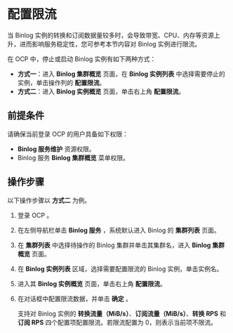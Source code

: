 # 配置限流

当 Binlog 实例的转换和订阅数据量较多时，会导致带宽、CPU、内存等资源上升，进而影响服务稳定性，您可参考本节内容对 Binlog 实例进行限流。

在 OCP 中，停止或启动 Binlog 实例有如下两种方式：

* **方式一**：进入 **Binlog 集群概览** 页面，在 **Binlog 实例列表** 中选择需要停止的实例，单击操作列的 **配置限流**。
* **方式二**：进入 **Binlog 实例概览** 页面，单击右上角 **配置限流**。

## 前提条件

请确保当前登录 OCP 的用户具备如下权限：

* **Binlog 服务维护** 资源权限。
* Binlog 服务 **Binlog 集群概览** 菜单权限。

## 操作步骤

以下操作步骤以 **方式二** 为例。

1. 登录 OCP 。

2. 在左侧导航栏单击 **Binlog 服务** ，系统默认进入 Binlog 的 **集群列表** 页面。

3. 在 **集群列表** 中选择待操作的 Binlog 集群并单击其集群名，进入 **Binlog 集群概览** 页面。

4. 在 **Binlog 实例列表** 区域，选择需要配置限流的 Binlog 实例，单击实例名。

5. 进入其 **Binlog 实例概览** 页面，单击右上角 **配置限流**。

6. 在对话框中配置限流数据，并单击 **确定** 。

   支持对 Binlog 实例的 **转换流量（MiB/s）**、**订阅流量（MiB/s）**、**转换 RPS** 和 **订阅 RPS** 四个配置项配置限流。若限流配置为 0，则表示当前项不限流。
